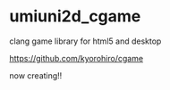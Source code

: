 # umiuni2d_cgame

clang game library for html5 and desktop

https://github.com/kyorohiro/cgame

now creating!!

